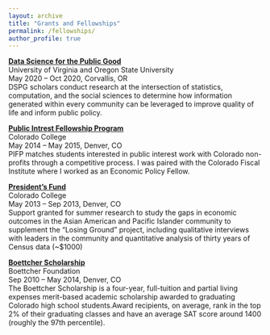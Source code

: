 ```yaml
---
layout: archive
title: "Grants and Fellowships"
permalink: /fellowships/
author_profile: true
---
```


<a href="https://biocomplexity.virginia.edu/institute/divisions/social-and-decision-analytics/dspg">**Data Science for the Public Good**</a><br>
University of Virginia and Oregon State University <br>
May 2020 – Oct 2020, Corvallis, OR <br>
DSPG scholars conduct research at the intersection of statistics, computation, and the social sciences to determine how information generated within every community can be leveraged to improve quality of life and inform public policy.


<a href="https://www.coloradocollege.edu/offices/publicinterest/index.html">**Public Intrest Fellowship Program**</a><br>
Colorado College <br>
May 2014 – May 2015, Denver, CO <br>
PIFP matches students interested in public interest work with Colorado non-profits through a competitive process. I was paired with the Colorado Fiscal Institute where I worked as an Economic Policy Fellow.


<a href="https://www.coloradocollege.edu/offices/publicinterest/index.html">**President’s Fund**</a><br>
Colorado College <br>
May 2013 – Sep 2013, Denver, CO <br>
Support granted for summer research to study the gaps in economic outcomes in the Asian American and Pacific Islander community to supplement the “Losing Ground” project, including qualitative interviews with leaders in the community and quantitative analysis of thirty years of Census data (~$1000)


<a href="https://boettcherfoundation.org/colorado-scholarships/">**Boettcher Scholarship**</a><br>
Boettcher Foundation <br>
Sep 2010 – May 2014, Denver, CO <br>
The Boettcher Scholarship is a four-year, full-tuition and partial living expenses merit-based academic scholarship awarded to graduating Colorado high school students.Award recipients, on average, rank in the top 2% of their graduating classes and have an average SAT score around 1400 (roughly the 97th percentile).


  

  
